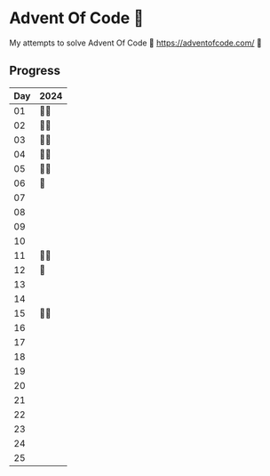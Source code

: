 # Advent Of Code :christmas_tree:

My attempts to solve Advent Of Code
:christmas_tree: https://adventofcode.com/ :christmas_tree:

## Progress
| Day | 2024|
| - | - |
| 01 | :star2::star2: |
| 02 | :star2::star2: |
| 03 | :star2::star2: |
| 04 | :star2::star2: |
| 05 | :star2::star2: |
| 06 | :star2: |
| 07 |  |
| 08 |  |
| 09 |  |
| 10 |  |
| 11 | :star2::star2: |
| 12 | :star2: |
| 13 |  |
| 14 |  |
| 15 | :star2::star2: |
| 16 |  |
| 17 |  |
| 18 |  |
| 19 |  |
| 20 |  |
| 21 |  |
| 22 |  |
| 23 |  |
| 24 |  |
| 25 |  |